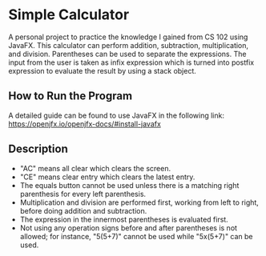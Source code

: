 # Simple Calculator 

A personal project to practice the knowledge I gained from CS 102 using JavaFX. This calculator can perform addition, subtraction, multiplication, and division. Parentheses can be used to separate the expressions. The input from the user is taken as infix expression which is turned into postfix expression to evaluate the result by using a stack object.

## How to Run the Program

A detailed guide can be found to use JavaFX in the following link: https://openjfx.io/openjfx-docs/#install-javafx

## Description

- "AC" means all clear which clears the screen.
- "CE" means clear entry which clears the latest entry.
- The equals button cannot be used unless there is a matching right parenthesis for every left parenthesis.
- Multiplication and division are performed first, working from left to right, before doing addition and subtraction.
- The expression in the innermost parentheses is evaluated first.
- Not using any operation signs before and after parentheses is not allowed; for instance, "5(5+7)" cannot be used while "5x(5+7)" can be used.

